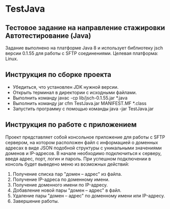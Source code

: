 # TestJava
## Тестовое задание на направление стажировки Автотестирование (Java)
Задание выполнено на платформе Java 8 и использует библиотеку jsch версии 0.1.55 для работы с SFTP соединениями.
Целевая платформа: Linux.
## Инструкция по сборке проекта
- Убедиться, что установлен JDK нужной версии.
- Открыть терминал в директории с исходными файлами.
- Выполнить команду javac -cp lib/jsch-0.1.55.jar *.java
- Выполнить команду jar cfm TestJava.jar MANIFEST.MF *.class
- Запустить программу с помощью команды java -jar TestJava.jar
## Инструкция по работе с приложением
Проект представляет собой консольное приложение для работы с SFTP сервером,
на котором расположен файл с информацией о доменных адресах
в виде JSON подобной структуры с уникальными значениями доменов и IP-адресов.
В начале необходимо подключиться к серверу, введя адрес, порт, логин и пароль.
При успешном подключении в консоль будет выведено меню из возможных действий:
1. Получение списка пар "домен – адрес" из файла.
2. Получение IP-адреса по доменному имени.
3. Получение доменного имени по IP-адресу.
4. Добавление новой пары "домен – адрес" в файл.
5. Удаление пары "домен – адрес" по доменному имени или IP-адресу.
6. Завершение работы.